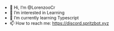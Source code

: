 - 👋 Hi, I’m @LorenzooCr
- 👀 I’m interested in Learning
- 🌱 I’m currently learning Typescript
- 📫 How to reach me: https://discord.spritzbot.xyz
